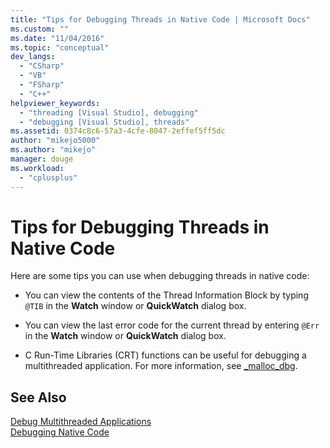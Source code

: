 ```yaml
---
title: "Tips for Debugging Threads in Native Code | Microsoft Docs"
ms.custom: ""
ms.date: "11/04/2016"
ms.topic: "conceptual"
dev_langs: 
  - "CSharp"
  - "VB"
  - "FSharp"
  - "C++"
helpviewer_keywords: 
  - "threading [Visual Studio], debugging"
  - "debugging [Visual Studio], threads"
ms.assetid: 0374c8c6-57a3-4cfe-8047-2effef5ff5dc
author: "mikejo5000"
ms.author: "mikejo"
manager: douge
ms.workload: 
  - "cplusplus"
---
```

# Tips for Debugging Threads in Native Code
Here are some tips you can use when debugging threads in native code:  
  
-   You can view the contents of the Thread Information Block by typing `@TIB` in the **Watch** window or **QuickWatch** dialog box.  
  
-   You can view the last error code for the current thread by entering `@Err` in the **Watch** window or **QuickWatch** dialog box.  
  
-   C Run-Time Libraries (CRT) functions can be useful for debugging a multithreaded application. For more information, see [_malloc_dbg](/cpp/c-runtime-library/reference/malloc-dbg).  
  
## See Also  
 [Debug Multithreaded Applications](../debugger/debug-multithreaded-applications-in-visual-studio.md)   
 [Debugging Native Code](../debugger/debugging-native-code.md)